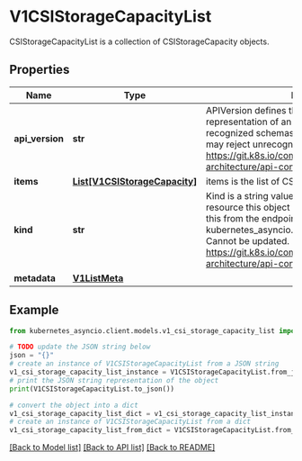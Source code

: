 # V1CSIStorageCapacityList

CSIStorageCapacityList is a collection of CSIStorageCapacity objects.

## Properties

Name | Type | Description | Notes
------------ | ------------- | ------------- | -------------
**api_version** | **str** | APIVersion defines the versioned schema of this representation of an object. Servers should convert recognized schemas to the latest internal value, and may reject unrecognized values. More info: https://git.k8s.io/community/contributors/devel/sig-architecture/api-conventions.md#resources | [optional] 
**items** | [**List[V1CSIStorageCapacity]**](V1CSIStorageCapacity.md) | items is the list of CSIStorageCapacity objects. | 
**kind** | **str** | Kind is a string value representing the REST resource this object represents. Servers may infer this from the endpoint the kubernetes_asyncio.client submits requests to. Cannot be updated. In CamelCase. More info: https://git.k8s.io/community/contributors/devel/sig-architecture/api-conventions.md#types-kinds | [optional] 
**metadata** | [**V1ListMeta**](V1ListMeta.md) |  | [optional] 

## Example

```python
from kubernetes_asyncio.client.models.v1_csi_storage_capacity_list import V1CSIStorageCapacityList

# TODO update the JSON string below
json = "{}"
# create an instance of V1CSIStorageCapacityList from a JSON string
v1_csi_storage_capacity_list_instance = V1CSIStorageCapacityList.from_json(json)
# print the JSON string representation of the object
print(V1CSIStorageCapacityList.to_json())

# convert the object into a dict
v1_csi_storage_capacity_list_dict = v1_csi_storage_capacity_list_instance.to_dict()
# create an instance of V1CSIStorageCapacityList from a dict
v1_csi_storage_capacity_list_from_dict = V1CSIStorageCapacityList.from_dict(v1_csi_storage_capacity_list_dict)
```
[[Back to Model list]](../README.md#documentation-for-models) [[Back to API list]](../README.md#documentation-for-api-endpoints) [[Back to README]](../README.md)


